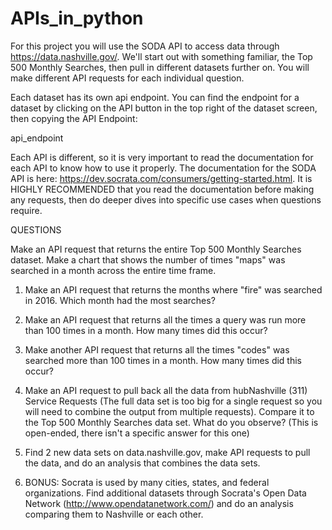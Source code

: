 # APIs_in_python
For this project you will use the SODA API to access data through https://data.nashville.gov/. We'll start out with something familiar, the Top 500 Monthly Searches, then pull in different datasets further on. You will make different API requests for each individual question.

Each dataset has its own api endpoint. You can find the endpoint for a dataset by clicking on the API button in the top right of the dataset screen, then copying the API Endpoint:

api_endpoint

Each API is different, so it is very important to read the documentation for each API to know how to use it properly. The documentation for the SODA API is here: https://dev.socrata.com/consumers/getting-started.html. It is HIGHLY RECOMMENDED that you read the documentation before making any requests, then do deeper dives into specific use cases when questions require.

QUESTIONS

Make an API request that returns the entire Top 500 Monthly Searches dataset. Make a chart that shows the number of times "maps" was searched in a month across the entire time frame.

1) Make an API request that returns the months where "fire" was searched in 2016. Which month had the most searches?

2) Make an API request that returns all the times a query was run more than 100 times in a month. How many times did this occur?

3) Make another API request that returns all the times "codes" was searched more than 100 times in a month. How many times did this occur?

4) Make an API request to pull back all the data from hubNashville (311) Service Requests (The full data set is too big for a single request so you will need to combine the output from multiple requests). Compare it to the Top 500 Monthly Searches data set. What do you observe? (This is open-ended, there isn't a specific answer for this one)

5) Find 2 new data sets on data.nashville.gov, make API requests to pull the data, and do an analysis that combines the data sets.

6) BONUS: Socrata is used by many cities, states, and federal organizations. Find additional datasets through Socrata's Open Data Network (http://www.opendatanetwork.com/) and do an analysis comparing them to Nashville or each other.

